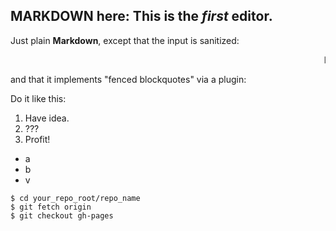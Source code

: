 MARKDOWN here: This is the *first* editor.
------------------------------

Just plain **Markdown**, except that the input is sanitized:

<marquee>I'm the ghost from the past!</marquee>

and that it implements "fenced blockquotes" via a plugin:


Do it like this:

1. Have idea.
2. ???
3. Profit!


* a
* b
* v


<pre><code>$ cd your_repo_root/repo_name
$ git fetch origin
$ git checkout gh-pages
</code></pre>

